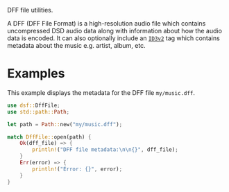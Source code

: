 DFF file utilities.

A DFF (DFF File Format) is a high-resolution audio file which
contains uncompressed DSD audio data along with information about
how the audio data is encoded. It can also optionally include an
[`ID3v2`](http://id3.org/) tag which contains metadata about the
music e.g. artist, album, etc.

# Examples

This example displays the metadata for the DFF file
`my/music.dff`.

```Rust
use dsf::DffFile;
use std::path::Path;

let path = Path::new("my/music.dff");

match DffFile::open(path) {
    Ok(dff_file) => {
        println!("DFF file metadata:\n\n{}", dff_file);
    }
    Err(error) => {
        println!("Error: {}", error);
    }
}
```